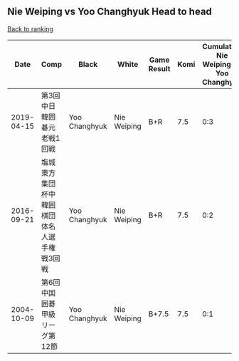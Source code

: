 ## Nie Weiping vs Yoo Changhyuk Head to head

[Back to ranking](../../index.md)




| **Date** | **Comp** | **Black** | **White** | **Game Result** | **Komi** | **Cumulative Nie Weiping Vs Yoo Changhyuk** | **Nie Weiping Streak** | **Yoo Changhyuk Streak** | 
| --- | --- | --- | --- | --- | --- | --- | --- | --- |
| 2019-04-15 | 第3回中日韓囲碁元老戦1回戦 | Yoo Changhyuk | Nie Weiping | B+R | 7.5 | 0:3 | 0 | 3 | 
| 2016-09-21 | 塩城東方集団杯中韓囲棋団体名人選手権戦3回戦 | Yoo Changhyuk | Nie Weiping | B+R | 7.5 | 0:2 | 0 | 2 | 
| 2004-10-09 | 第6回中国囲碁甲級リーグ第12節 | Yoo Changhyuk | Nie Weiping | B+7.5 | 7.5 | 0:1 | 0 | 1 |




